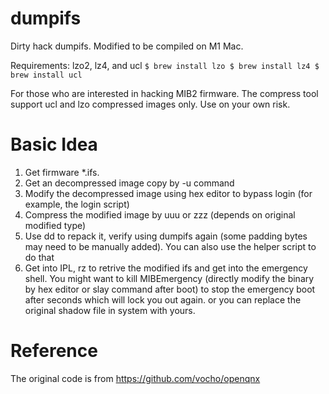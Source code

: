 # dumpifs
Dirty hack dumpifs.
Modified to be compiled on M1 Mac.

Requirements:
lzo2, lz4, and ucl
`
$ brew install lzo
$ brew install lz4
$ brew install ucl
`

For those who are interested in hacking MIB2 firmware.
The compress tool support ucl and lzo compressed images only.
Use on your own risk.

# Basic Idea
1. Get firmware  *.ifs.
2. Get an decompressed image copy by -u command
3. Modify the decompressed image using hex editor to bypass login (for example, the login script)
4. Compress the modified image by uuu or zzz (depends on original modified type)
5. Use dd to repack it, verify using dumpifs again (some padding bytes may need to be manually added). You can also use the helper script to do that
6. Get into IPL, rz to retrive the modified ifs and get into the emergency shell. You might want to kill MIBEmergency (directly modify the binary by hex editor or slay command after boot) to stop the emergency boot after seconds which will lock you out again. or you can replace the original shadow file in system with yours.

# Reference
The original code is from
https://github.com/vocho/openqnx
